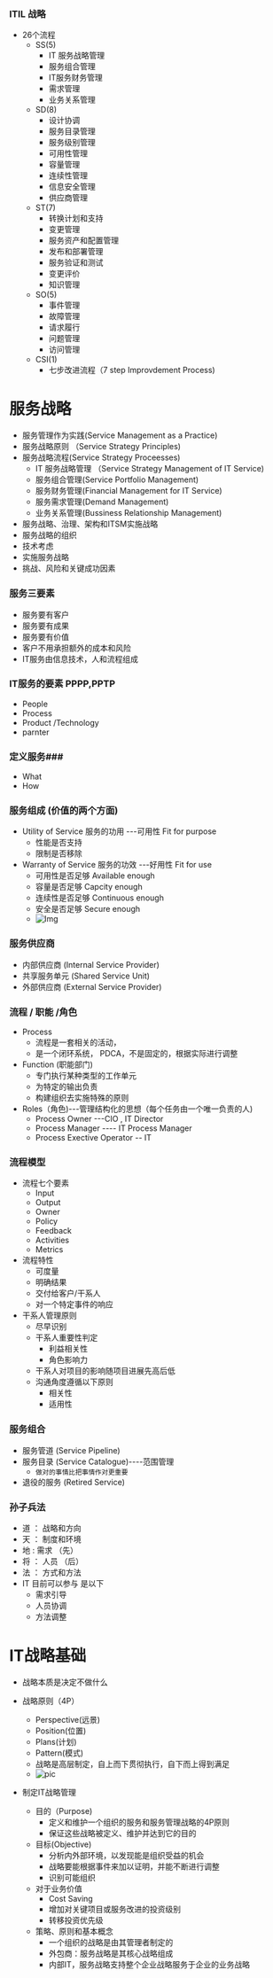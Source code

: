 
### ITIL 战略 ###

- 26个流程
	+ SS(5)
		* IT 服务战略管理
		* 服务组合管理
		* IT服务财务管理
		* 需求管理
		* 业务关系管理
	+ SD(8)
		* 设计协调
		* 服务目录管理
		* 服务级别管理
		* 可用性管理
		* 容量管理
		* 连续性管理
		* 信息安全管理
		* 供应商管理
	+ ST(7)
		* 转换计划和支持
		* 变更管理
		* 服务资产和配置管理
		* 发布和部署管理
		* 服务验证和测试
		* 变更评价
		* 知识管理
	+ SO(5)
		* 事件管理
		* 故障管理
		* 请求履行
		* 问题管理
		* 访问管理
	+ CSI(1)
		* 七步改进流程（7 step Improvdement Process)

# 服务战略 #

- 服务管理作为实践(Service Management as a Practice)
- 服务战略原则 （Service Strategy Principles)
- 服务战略流程(Service Strategy Proceesses)
	+ IT 服务战略管理 （Service Strategy Management of IT Service)
	+ 服务组合管理(Service Portfolio Management)
	+ 服务财务管理(Financial Management for IT Service)
	+ 服务需求管理(Demand Management)
	+ 业务关系管理(Bussiness Relationship Management)
- 服务战略、治理、架构和ITSM实施战略
- 服务战略的组织
- 技术考虑
- 实施服务战略
- 挑战、风险和关键成功因素

### 服务三要素 ###
- 服务要有客户
- 服务要有成果
- 服务要有价值
- 客户不用承担额外的成本和风险
- IT服务由信息技术，人和流程组成

### IT服务的要素 PPPP,PPTP ###
- People
- Process
- Product /Technology
- parnter

### 定义服务###
- What
- How

### 服务组成 (价值的两个方面) ###
- Utility of Service  服务的功用 ---可用性 Fit for purpose
	+ 性能是否支持
	+ 限制是否移除
- Warranty of Service 服务的功效 ---好用性 Fit for use
	+ 可用性是否足够 Available enough
	+ 容量是否足够  Capcity enough
	+ 连续性是否足够 Continuous enough
	+ 安全是否足够   Secure enough	
	+ ![Img](./img/itil_function.jpg)

### 服务供应商 ###
- 内部供应商 (Internal Service Provider)
- 共享服务单元 (Shared Service Unit)
- 外部供应商 (External Service Provider)


### 流程 / 职能 /角色 ###
- Process
	+ 流程是一套相关的活动，
	+ 是一个闭环系统， PDCA，不是固定的，根据实际进行调整
- Function (职能部门)
	+ 专门执行某种类型的工作单元
	+ 为特定的输出负责
	+ 构建组织去实施特殊的原则
- Roles（角色)---管理结构化的思想（每个任务由一个唯一负责的人)
	+ Process Owner ---CIO , IT Director
	+ Process Manager ---- IT  Process Manager
	+ Process Exective Operator  -- IT 

### 流程模型 ###
- 流程七个要素
	+ Input   
	+ Output 
	+ Owner 
	+ Policy
	+ Feedback
	+ Activities
	+ Metrics
- 流程特性
	+ 可度量
	+ 明确结果
	+ 交付给客户/干系人
	+ 对一个特定事件的响应
- 干系人管理原则
	+ 尽早识别
	+ 干系人重要性判定
		* 利益相关性
		* 角色影响力
	+ 干系人对项目的影响随项目进展先高后低
	+ 沟通角度遵循以下原则
		* 相关性
		* 适用性

### 服务组合 ###
- 服务管道 (Service Pipeline)
- 服务目录 (Service Catalogue)----范围管理
	+  ` 做对的事情比把事情作对更重要 `
- 退役的服务 (Retired Service)


### 孙子兵法 ###
- 道 ： 战略和方向
- 天 ： 制度和环境
- 地 :  需求 （先）
- 将 ： 人员 （后）
- 法 ： 方式和方法
- IT 目前可以参与 是以下
	+ 需求引导
	+ 人员协调
	+ 方法调整

# IT战略基础 #
- 战略本质是决定不做什么
- 战略原则（4P）
	+ Perspective(远景)
	+ Position(位置)
	+ Plans(计划)
	+ Pattern(模式)
	+ 战略是高层制定，自上而下贯彻执行，自下而上得到满足
	+ ![pic](./img/itil_stratgy_4p.jpg)
	
- 制定IT战略管理
	+ 目的（Purpose)
		* 定义和维护一个组织的服务和服务管理战略的4P原则
		* 保证这些战略被定义、维护并达到它的目的
	+ 目标(Objective)
		* 分析内外部环境，以发现能是组织受益的机会
		* 战略要能根据事件来加以证明，并能不断进行调整
		* 识别可能组织
	+ 对于业务价值
		*  Cost Saving
		*  增加对关键项目或服务改进的投资级别
		*  转移投资优先级
	+  策略、原则和基本概念
		*  一个组织的战略是由其管理者制定的
		*  外包商：服务战略是其核心战略组成
		*  内部IT，服务战略支持整个企业战略服务于企业的业务战略

